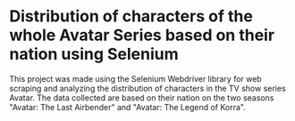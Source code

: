 # Distribution of characters of the whole Avatar Series based on their nation using Selenium

This project was made using the Selenium Webdriver library for web scraping and analyzing the distribution of characters in the TV show series Avatar.  The data collected are based on their nation on the two seasons "Avatar: The Last Airbender" and "Avatar: The Legend of Korra".
